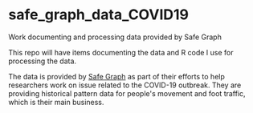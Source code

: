 # safe_graph_data_COVID19
Work documenting and processing data provided by Safe Graph

This repo will have items documenting the data and R code I use for processing the data.

The data is provided by [Safe Graph](www.safegraph.com)  as part of their efforts to help researchers work on issue related to the COVID-19 outbreak. They are providing historical pattern data for people's movement and foot traffic, which is their main business.
